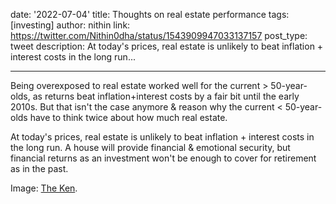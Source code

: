 date: '2022-07-04'
title: Thoughts on real estate performance
tags: [investing]
author: nithin
link: https://twitter.com/Nithin0dha/status/1543909947033137157
post_type: tweet
description: At today's prices, real estate is unlikely to beat inflation + interest costs in the long run...

---

Being overexposed to real estate worked well for the current > 50-year-olds, as returns beat inflation+interest costs by a fair bit until the early 2010s. But that isn't the case anymore & reason why the current < 50-year-olds have to think twice about how much real estate.

At today's prices, real estate is unlikely to beat inflation + interest costs in the long run. A house will provide financial & emotional security, but financial returns as an investment won't be enough to cover for retirement as in the past.

Image: [The Ken](https://twitter.com/TheKenWeb).
